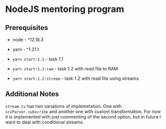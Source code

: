 # NodeJS mentoring program

## Prerequisites
* node - ^12.18.3
* yarn - ^1.21.1

* `yarn start:1.1` - task 1.1
* `yarn start:1.2:ram` - task 1.2 with read file to RAM
* `yarn start:1.2:stream` - task 1.2 with read file using streams

## Additional Notes
`stream.ts` has two variations of implemetation. One with `scvParser.subscribe` and another one with custom transformation. For now it is implemented with just commenting of the second option, but in future I want to deal with conditional streams.